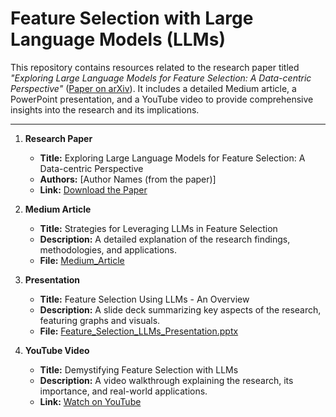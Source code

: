 # Feature Selection with Large Language Models (LLMs)

This repository contains resources related to the research paper titled *"Exploring Large Language Models for Feature Selection: A Data-centric Perspective"* ([Paper on arXiv](https://arxiv.org/pdf/2408.12025)). It includes a detailed Medium article, a PowerPoint presentation, and a YouTube video to provide comprehensive insights into the research and its implications.

---


1. **Research Paper**  
   - **Title:** Exploring Large Language Models for Feature Selection: A Data-centric Perspective  
   - **Authors:** [Author Names (from the paper)]  
   - **Link:** [Download the Paper](https://arxiv.org/pdf/2408.12025)  

2. **Medium Article**  
   - **Title:** Strategies for Leveraging LLMs in Feature Selection  
   - **Description:** A detailed explanation of the research findings, methodologies, and applications.  
   - **File:** [Medium_Article](https://medium.com/@satvik.atmakuri9/large-language-models-the-game-changing-approach-to-feature-selection-3ffdeb77be46)

3. **Presentation**  
   - **Title:** Feature Selection Using LLMs - An Overview  
   - **Description:** A slide deck summarizing key aspects of the research, featuring graphs and visuals.  
   - **File:** [Feature_Selection_LLMs_Presentation.pptx](./Feature_Selection_LLMs_Presentation.pptx)  

4. **YouTube Video**  
   - **Title:** Demystifying Feature Selection with LLMs  
   - **Description:** A video walkthrough explaining the research, its importance, and real-world applications.  
   - **Link:** [Watch on YouTube](https://youtu.be/emyqvksuuu0)  



